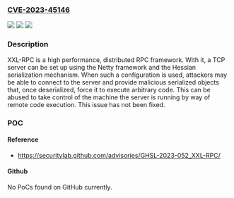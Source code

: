 ### [CVE-2023-45146](https://cve.mitre.org/cgi-bin/cvename.cgi?name=CVE-2023-45146)
![](https://img.shields.io/static/v1?label=Product&message=xxl-rpc&color=blue)
![](https://img.shields.io/static/v1?label=Version&message=%3D%20%3C%3D%201.7.0%20&color=brighgreen)
![](https://img.shields.io/static/v1?label=Vulnerability&message=CWE-502%3A%20Deserialization%20of%20Untrusted%20Data&color=brighgreen)

### Description

XXL-RPC is a high performance, distributed RPC framework. With it, a TCP server can be set up using the Netty framework and the Hessian serialization mechanism. When such a configuration is used, attackers may be able to connect to the server and provide malicious serialized objects that, once deserialized, force it to execute arbitrary code. This can be abused to take control of the machine the server is running by way of remote code execution. This issue has not been fixed.

### POC

#### Reference
- https://securitylab.github.com/advisories/GHSL-2023-052_XXL-RPC/

#### Github
No PoCs found on GitHub currently.

